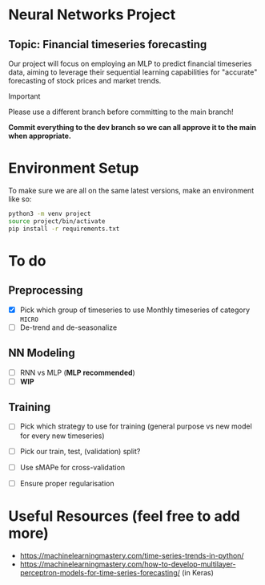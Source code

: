 # Neural Networks Project
## Topic: Financial timeseries forecasting
Our project will focus on employing an MLP to predict financial timeseries data, aiming to leverage their sequential learning capabilities for "accurate" forecasting of stock prices and market trends.

> [!IMPORTANT]
> Please use a different branch before committing to the main branch!
> 
> **Commit everything to the dev branch so we can all approve it to the main when appropriate.**


# Environment Setup

To make sure we are all on the same latest versions, make an environment like so:

```bash
python3 -m venv project
source project/bin/activate
pip install -r requirements.txt
```
# To do
## Preprocessing
- [x] Pick which group of timeseries to use
Monthly timeseries of category `MICRO`
- [ ] De-trend and de-seasonalize
## NN Modeling
- [ ] RNN vs MLP (**MLP recommended**)
- [ ] **WIP**

## Training
- [ ] Pick which strategy to use for training (general purpose vs new model for every new timeseries)
- [ ] Pick our train, test, (validation) split? 
- [ ] Use sMAPe for cross-validation
- [ ] Ensure proper regularisation


# Useful Resources (feel free to add more)
- https://machinelearningmastery.com/time-series-trends-in-python/ 
- https://machinelearningmastery.com/how-to-develop-multilayer-perceptron-models-for-time-series-forecasting/ (in Keras)
